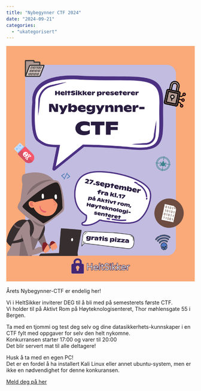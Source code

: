 ```yaml
---
title: "Nybegynner CTF 2024"
date: "2024-09-21"
categories: 
  - "ukategorisert"
---
```


![CTF](/public/hsctf2024.png)

Årets Nybegynner-CTF er endelig her!

Vi i HeltSikker inviterer DEG til å bli med på semesterets første CTF. <br />
Vi holder til på Aktivt Rom på Høyteknologisenteret, Thor møhlensgate 55 i Bergen. <br />

Ta med en tjommi og test deg selv og dine datasikkerhets-kunnskaper i en CTF fylt med oppgaver for selv den helt nykomne. <br />
Konkurransen starter 17:00 og varer til 20:00 <br />
Det blir servert mat til alle deltagere!

Husk å ta med en egen PC! <br />
Det er en fordel å ha installert Kali Linux eller annet ubuntu-system, men er ikke en nødvendighet for denne konkuransen.

[Meld deg på her](https://forms.gle/QB9QzsADsHMMRTDs5)

